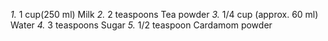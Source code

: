_1._ 1 cup(250 ml) Milk
_2._ 2 teaspoons Tea powder
_3._ 1/4 cup (approx. 60 ml) Water
_4._ 3 teaspoons Sugar
_5._ 1/2 teaspoon Cardamom powder